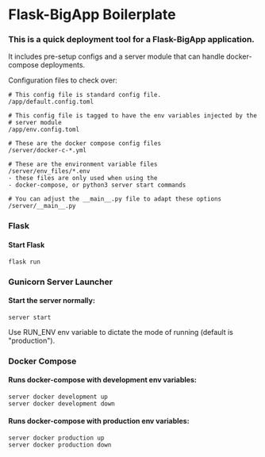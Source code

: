 # Flask-BigApp Boilerplate
### This is a quick deployment tool for a Flask-BigApp application.
It includes pre-setup configs and a server module that can handle docker-compose deployments.

Configuration files to check over:
```text
# This config file is standard config file.
/app/default.config.toml

# This config file is tagged to have the env variables injected by the
# server module
/app/env.config.toml

# These are the docker compose config files
/server/docker-c-*.yml

# These are the environment variable files
/server/env_files/*.env
- these files are only used when using the 
- docker-compose, or python3 server start commands

# You can adjust the __main__.py file to adapt these options
/server/__main__.py
```


### Flask

#### Start Flask
```
flask run
```

### Gunicorn Server Launcher

#### Start the server normally:
```
server start
```
Use RUN_ENV env variable to dictate the mode of running (default is "production").


### Docker Compose

#### Runs docker-compose with development env variables:
```
server docker development up
server docker development down
```

#### Runs docker-compose with production env variables:
```
server docker production up
server docker production down
```
